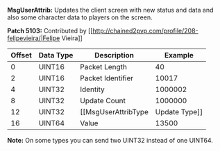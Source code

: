 **MsgUserAttrib:** Updates the client screen with new status and data and also some character data to players on the screen.

**Patch 5103:** Contributed by [[http://chained2pvp.com/profile/208-felipevieira/|Felipe Vieira]]

| Offset | Data Type | Description | Example |
|---|---|---|---|
| 0 | UINT16 | Packet Length | 40 |
| 2 | UINT16 | Packet Identifier | 10017 |
| 4 | UINT32 | Identity | 1000002 |
| 8 | UINT32 | Update Count | 1000000 |
| 12 | UINT32 | [[MsgUserAttribType|Update Type]] | 1 |
| 16 | UINT64 | Value | 13500 |

**Note:** On some types you can send two UINT32 instead of one UINT64.

